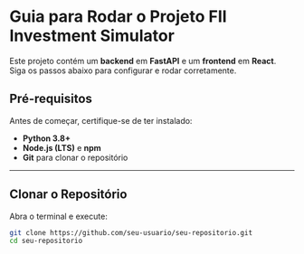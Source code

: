 # Guia para Rodar o Projeto FII Investment Simulator

Este projeto contém um **backend** em **FastAPI** e um **frontend** em **React**. Siga os passos abaixo para configurar e rodar corretamente.

## Pré-requisitos

Antes de começar, certifique-se de ter instalado:

- **Python 3.8+**
- **Node.js (LTS)** e **npm**
- **Git** para clonar o repositório

---

## Clonar o Repositório

Abra o terminal e execute:

```sh
git clone https://github.com/seu-usuario/seu-repositorio.git
cd seu-repositorio
